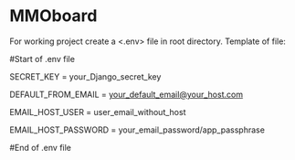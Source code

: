 # MMOboard

For working project create a <.env> file in root directory.
Template of file:

#Start of .env file

SECRET_KEY = your_Django_secret_key

DEFAULT_FROM_EMAIL = your_default_email@your_host.com

EMAIL_HOST_USER = user_email_without_host

EMAIL_HOST_PASSWORD = your_email_password/app_passphrase

#End of .env file
